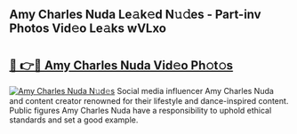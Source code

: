 ## Amy Charles Nuda Le𝚊k𝚎d N𝚞𝚍es - Part-inv Photos Vid𝚎o Le𝚊ks wVLxo

# <h2><a href="http://fbfhq4s.evod.top/?m=Amy+Charles+Nuda">🔗 👉🔴 Amy Charles Nuda Vid𝚎o Ph𝚘t𝚘s</a></h2>

[![Amy Charles Nuda N𝚞d𝚎s](https://i.imgur.com/8V9OHl7.gif)](http://fbfhq4s.evod.top/?m=Amy+Charles+Nuda)
Social media influencer Amy Charles Nuda and content creator renowned for their lifestyle and dance-inspired content. Public figures Amy Charles Nuda have a responsibility to uphold ethical standards and set a good example. 
